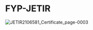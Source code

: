 # FYP-JETIR
![JETIR2106581_Certificate_page-0003](https://user-images.githubusercontent.com/106008685/180836325-c82ef757-5d23-45d8-9348-4b427cd061f0.jpg)

